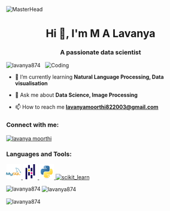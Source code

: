![MasterHead](https://rhamadhanromly.blog.uma.ac.id/wp-content/uploads/sites/804/2023/04/big-data-science-analysis-business-technology-concept-virtual-screen-big-data-science-analysis-business-technology-concept-145015243.jpg)
<h1 align="center">Hi 👋, I'm M A Lavanya</h1>
<h3 align="center">A passionate data scientist </h3>
<img align="right" alt="Coding" width="400" src="https://cdn.dribbble.com/users/1162077/screenshots/3848914/programmer.gif">

<p align="left"> <img src="https://komarev.com/ghpvc/?username=lavanya874&label=Profile%20views&color=0e75b6&style=flat" alt="lavanya874" /> </p>

- 🌱 I’m currently learning **Natural Language Processing, Data visualisation**

- 💬 Ask me about **Data Science, Image Processing**

- 📫 How to reach me **lavanyamoorthi822003@gmail.com**

<h3 align="left">Connect with me:</h3>
<p align="left">
<a href="https://linkedin.com/in/lavanya moorthi" target="blank"><img align="center" src="https://raw.githubusercontent.com/rahuldkjain/github-profile-readme-generator/master/src/images/icons/Social/linked-in-alt.svg" alt="lavanya moorthi" height="30" width="40" /></a>
</p>

<h3 align="left">Languages and Tools:</h3>
<p align="left"> <a href="https://www.mysql.com/" target="_blank" rel="noreferrer"> <img src="https://raw.githubusercontent.com/devicons/devicon/master/icons/mysql/mysql-original-wordmark.svg" alt="mysql" width="40" height="40"/> </a> <a href="https://pandas.pydata.org/" target="_blank" rel="noreferrer"> <img src="https://raw.githubusercontent.com/devicons/devicon/2ae2a900d2f041da66e950e4d48052658d850630/icons/pandas/pandas-original.svg" alt="pandas" width="40" height="40"/> </a> <a href="https://www.python.org" target="_blank" rel="noreferrer"> <img src="https://raw.githubusercontent.com/devicons/devicon/master/icons/python/python-original.svg" alt="python" width="40" height="40"/> </a> <a href="https://scikit-learn.org/" target="_blank" rel="noreferrer"> <img src="https://upload.wikimedia.org/wikipedia/commons/0/05/Scikit_learn_logo_small.svg" alt="scikit_learn" width="40" height="40"/> </a> </p>

<p><img align="left" src="https://github-readme-stats.vercel.app/api/top-langs?username=lavanya874&show_icons=true&locale=en&layout=compact" alt="lavanya874" /></p>

<p>&nbsp;<img align="center" src="https://github-readme-stats.vercel.app/api?username=lavanya874&show_icons=true&locale=en" alt="lavanya874" /></p>

<p><img align="center" src="https://github-readme-streak-stats.herokuapp.com/?user=lavanya874&" alt="lavanya874" /></p>
